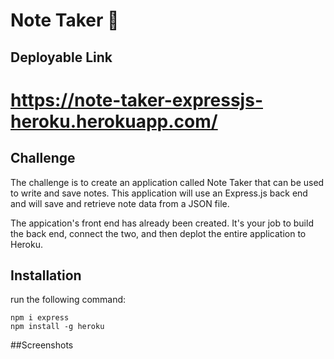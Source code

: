 # Note Taker 📝

## Deployable Link
https://note-taker-expressjs-heroku.herokuapp.com/
=

## Challenge

The challenge is to create an application called Note Taker that can be used to write and save notes.
This application will use an Express.js back end and will save and retrieve note data from a JSON file.

The appication's front end has already been created. It's your job to build the back end, connect the two, and then deplot the entire
application to Heroku. 


## Installation
run the following command:
```
npm i express
npm install -g heroku
```

##Screenshots

